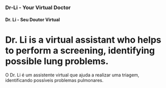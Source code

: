 ### Dr-Li - Your Virtual Doctor
#### Dr. Li - Seu Doutor Virtual

# Dr. Li is a virtual assistant who helps to perform a screening, identifying possible lung problems.
O Dr. Li é um assistente virtual que ajuda a realizar uma triagem, identificando possíveis problemas pulmonares.

